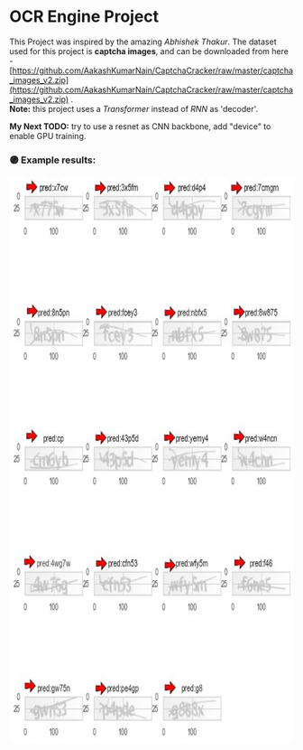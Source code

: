 
# OCR Engine Project
This Project was inspired by the amazing  _Abhishek Thakur_.
 The dataset used for this project is **captcha images**, and can be downloaded from here - [https://github.com/AakashKumarNain/CaptchaCracker/raw/master/captcha_images_v2.zip](https://github.com/AakashKumarNain/CaptchaCracker/raw/master/captcha_images_v2.zip) . <br>
**Note:** this project uses a *Transformer* instead of *RNN* as 'decoder'.

**My Next TODO:**  try to use a resnet as CNN backbone, add "device" to enable GPU training.
 ### 🟣 Example results:    <br>
   <img src="https://github.com/YuvalTamir2/ML-projects/blob/main/Computer%20Vision/OCR%20engine/example_results_ocr.jpg" width="1000" height="1000">  <br>

